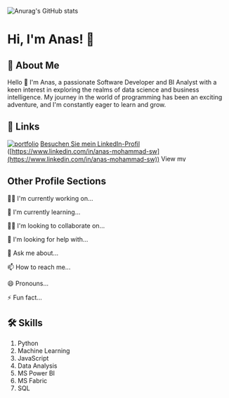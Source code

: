 ![Anurag's GitHub stats](https://github-readme-stats.vercel.app/api?username=anasm20&theme=vision-friendly-dark&show_icons=true)


# Hi, I'm Anas! 👋


## 🚀 About Me
Hello 👋 I'm Anas, a passionate Software Developer and BI Analyst with a keen interest in exploring the realms of data science and business intelligence. My journey in the world of programming has been an exciting adventure, and I'm constantly eager to learn and grow. 




## 🔗 Links
[![portfolio](https://img.shields.io/badge/my_portfolio-000?style=for-the-badge&logo=ko-fi&logoColor=white)](https://www.anas-mohammad.net/)
[Besuchen Sie mein LinkedIn-Profil](https://www.linkedin.com/in/anas-mohammad-sw)
([https://www.linkedin.com/in/anas-mohammad-sw](https://www.linkedin.com/in/anas-mohammad-sw))
<a href="https://www.linkedin.com/in/anas-mohammad-sw" target="_blank">
    <img src="https://www.linkedin.com/img/webpromo/btn_myprofile_blue_80x15.png" width="80" height="15" border="0" alt="View my LinkedIn profile">
</a>



## Other Profile Sections
👩‍💻 I'm currently working on...

🧠 I'm currently learning...

👯‍♀️ I'm looking to collaborate on...

🤔 I'm looking for help with...

💬 Ask me about...

📫 How to reach me...

😄 Pronouns...

⚡️ Fun fact...


## 🛠 Skills
1. Python
2. Machine Learning
3. JavaScript
4. Data Analysis
5. MS Power BI
6. MS Fabric
7. SQL
